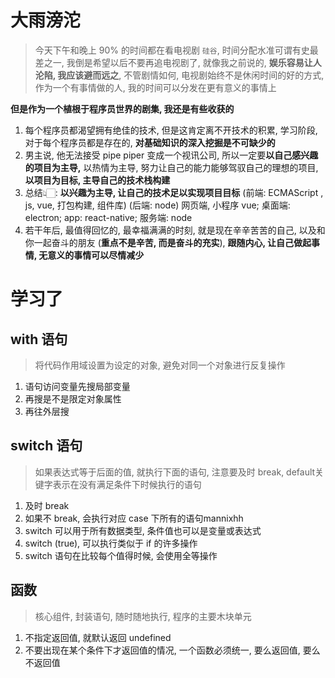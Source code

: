 # 大雨滂沱

> 今天下午和晚上 90% 的时间都在看电视剧 `硅谷`, 时间分配水准可谓有史最差之一, 我倒是希望以后不要再追电视剧了, 就像我之前说的, **娱乐容易让人沦陷, 我应该避而远之**, 不管剧情如何, 电视剧始终不是休闲时间的好的方式, 作为一个有事情做的人, 我的时间可以分发在更有意义的事情上

**但是作为一个植根于程序员世界的剧集, 我还是有些收获的**

1. 每个程序员都渴望拥有绝佳的技术, 但是这肯定离不开技术的积累, 学习阶段, 对于每个程序员都是存在的, **对基础知识的深入挖掘是不可缺少的**
2. 男主说, 他无法接受 pipe piper 变成一个视讯公司, 所以一定要**以自己感兴趣的项目为主导,** 以热情为主导, 努力让自己的能力能够驾驭自己的理想的项目, **以项目为目标, 主导自己的技术栈构建**
3. 总结👆🏻: **以兴趣为主导, 让自己的技术足以实现项目目标** (前端: ECMAScript , js, vue, 打包构建, 组件库) (后端: node)  网页端, 小程序 vue; 桌面端: electron; app: react-native; 服务端: node
4. 若干年后, 最值得回忆的, 最幸福满满的时刻, 就是现在辛辛苦苦的自己, 以及和你一起奋斗的朋友 (**重点不是辛苦, 而是奋斗的充实**), **跟随内心, 让自己做起事情, 无意义的事情可以尽情减少**



# 学习了

## with 语句

> 将代码作用域设置为设定的对象, 避免对同一个对象进行反复操作

1. 语句访问变量先搜局部变量
2. 再搜是不是限定对象属性
3. 再往外层搜

## switch 语句

> 如果表达式等于后面的值, 就执行下面的语句, 注意要及时 break, default关键字表示在没有满足条件下时候执行的语句

1. 及时 break
2. 如果不 break, 会执行对应 case 下所有的语句mannixhh
3. switch 可以用于所有数据类型, 条件值也可以是变量或表达式
4. switch (true), 可以执行类似于 if 的许多操作
5. switch 语句在比较每个值得时候, 会使用全等操作

## 函数

> 核心组件, 封装语句, 随时随地执行, 程序的主要木块单元

1. 不指定返回值, 就默认返回 undefined
2. 不要出现在某个条件下才返回值的情况, 一个函数必须统一, 要么返回值, 要么不返回值

